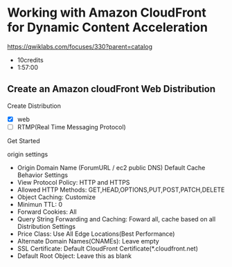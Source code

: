# Working with Amazon CloudFront for Dynamic Content Acceleration

https://qwiklabs.com/focuses/330?parent=catalog


- 10credits
- 1:57:00

## Create an Amazon cloudFront Web Distribution

Create Distribution

- [x] web
- [ ] RTMP(Real Time Messaging Protocol)

Get Started

origin settings
 - Origin Domain Name (ForumURL / ec2 public DNS)
Default Cache Behavior Settings
 - View Protocol Policy: HTTP and HTTPS
 - Allowed HTTP Methods: GET,HEAD,OPTIONS,PUT,POST,PATCH,DELETE
 - Object Caching: Customize
  - Minimun TTL: 0
 - Forward Cookies: All
 - Query String Forwarding and Caching: Foward all, cache based on all
Distribution Settings
 - Price Class: Use All Edge Locations(Best Performance)
 - Alternate Domain Names(CNAMEs): Leave empty
 - SSL Certificate: Default CloudFront Certificate(*.cloudfront.net)
 - Default Root Object: Leave this as blank
